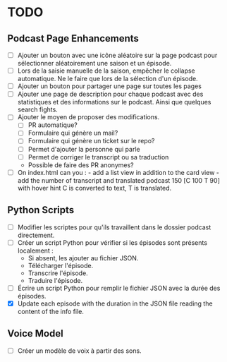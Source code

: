 # TODO

## Podcast Page Enhancements
- [ ] Ajouter un bouton avec une icône aléatoire sur la page podcast 
      pour sélectionner aléatoirement une saison et un épisode.
- [ ] Lors de la saisie manuelle de la saison, empêcher le collapse automatique. 
      Ne le faire que lors de la sélection d'un épisode.
- [ ] Ajouter un bouton pour partager une page sur toutes les pages
- [ ] Ajouter une page de description pour chaque podcast avec des statistiques et 
      des informations sur le podcast. Ainsi que quelques search fights.
- [ ] Ajouter le moyen de proposer des modifications. 
    - [ ] PR automatique?
    - [ ] Formulaire qui génère un mail? 
    - [ ] Formulaire qui génère un ticket sur le repo?
    - [ ] Permet d'ajouter la personne qui parle
    - [ ] Permet de corriger le transcript ou sa traduction
    - Possible de faire des PR anonymes?
- [ ] On index.html can you :
      - add a list view in addition to the card view
      - add the number of transcript and translated podcast 150 [C 100 T 90] with hover hint C is converted to text, T is translated.  
## Python Scripts
- [ ] Modifier les scriptes pour qu'ils travaillent dans le dossier podcast directement.
- [ ] Créer un script Python pour vérifier si les épisodes sont présents localement :
  - Si absent, les ajouter au fichier JSON.
  - Télécharger l'épisode.
  - Transcrire l'épisode.
  - Traduire l'épisode.
- [ ] Écrire un script Python pour remplir le fichier JSON avec la durée des épisodes.
- [x] Update each episode with the duration in the JSON file reading the content of the info file.

## Voice Model
- [ ] Créer un modèle de voix à partir des sons.

